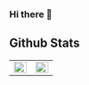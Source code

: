 ### Hi there 👋

## Github Stats  
<table><tr><td valign="top" width="50%">

<img src="https://github-readme-stats.vercel.app/api?username=kymkyj&show_icons=true&theme=dracula" align="left" style="width: 100%" />

</td><td valign="top" width="50%">

<img src="https://github-readme-stats.vercel.app/api/top-langs/?username=kymkyj&hide_border=true&layout=compact" align="left" style="width: 100%" />

</td></tr></table>  

<br/> 
